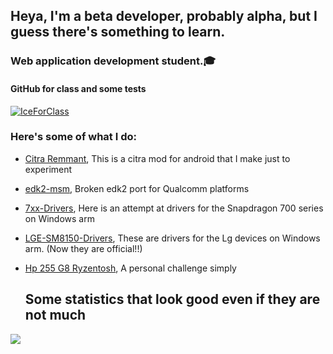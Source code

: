 ## Heya, I'm a beta developer, probably alpha, but I guess there's something to learn.

### Web application development student.🎓

#### GitHub for class and some tests
[<img alt="IceForClass" src="https://images.weserv.nl/?url=https://avatars.githubusercontent.com/u/146034810?v=4&w=45&fit=cover&mask=circle&maxage=7d" />](https://github.com/IceForClass)


### Here's some of what I do:

- [Citra Remmant](https://github.com/Icesito68/citra-remmant), This is a citra mod for android that I make just to experiment
- [edk2-msm](https://github.com/Icesito68/edk2-msm), Broken edk2 port for Qualcomm platforms
- [7xx-Drivers](https://github.com/Icesito68/7xx-Drivers/tree/main), Here is an attempt at drivers for the Snapdragon 700 series on Windows arm
- [LGE-SM8150-Drivers](https://github.com/MollySophia/LGE-SM8150-Drivers), These are drivers for the Lg devices on Windows arm. (Now they are official!!)
- [Hp 255 G8 Ryzentosh](https://github.com/Icesito68/Hp-255-G8-Ryzentosh), A personal challenge simply

  ## Some statistics that look good even if they are not much

<picture>
  <source
    srcset="https://github-readme-stats.vercel.app/api?username=Icesito68&show_icons=true&theme=radical"
    media="(prefers-color-scheme: dark)"
  />
  <source
    srcset="https://github-readme-stats.vercel.app/api?username=Icesito68&show_icons=true"
    media="(prefers-color-scheme: light), (prefers-color-scheme: no-preference)"
  />
  <img src="https://github-readme-stats.vercel.app/api?username=Icesito68&show_icons=true" />
</picture>

